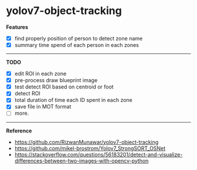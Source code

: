 # yolov7-object-tracking

**Features**
- [x] find properly position of person to detect zone name
- [x] summary time spend of each person in each zones

---
**TODO**
- [x] edit ROI in each zone 
- [x] pre-process draw blueprint image
- [x] test detect ROI based on centroid or foot
- [x] detect ROI
- [x] total duration of time each ID spent in each zone
- [x] save file in MOT format
- [ ] more.

---
**Reference**
- https://github.com/RizwanMunawar/yolov7-object-tracking
- https://github.com/mikel-brostrom/Yolov7_StrongSORT_OSNet
- https://stackoverflow.com/questions/56183201/detect-and-visualize-differences-between-two-images-with-opencv-python
